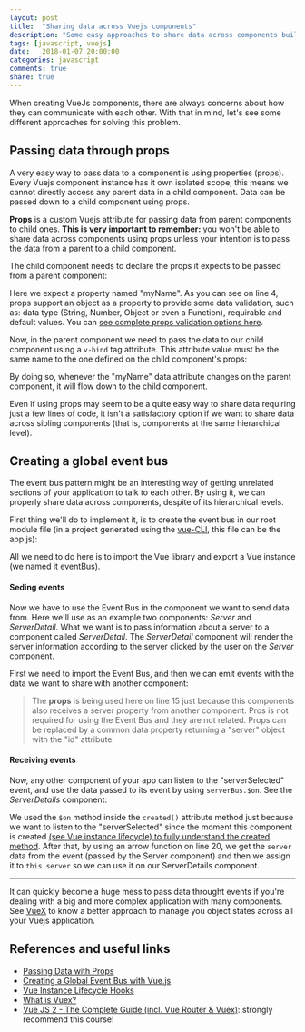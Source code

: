 ```yaml
---
layout: post
title:  "Sharing data across Vuejs components"
description: "Some easy approaches to share data across components built for Vuejs small and medium applications."
tags: [javascript, vuejs]
date:   2018-01-07 20:00:00
categories: javascript
comments: true
share: true
---
```


When creating VueJs components, there are always concerns about how they can communicate with each other. With that in mind, let's see some different approaches for solving this problem.


Passing data through props
-------------

A very easy way to pass data to a component is using properties (props). Every Vuejs component instance has it own isolated scope, this means we cannot directly access any parent data in a child component. Data can be passed down to a child component using props. 

**Props** is a custom Vuejs attribute for passing data from parent components to child ones. **This is very important to remember:** you won't be able to share data across components using props unless your intention is to pass the data from a parent to a child component.

The child component needs to declare the props it expects to be passed from a parent component:

<script src="https://gist.github.com/andreybleme/63017a0690fd527723c337788afe17ee.js"></script>

Here we expect a property named "myName". As you can see on line 4, props support an object as a property to provide some data validation, such as: data type (String, Number, Object or even a Function), requirable and default values. You can [see complete props validation options here](https://alligator.io/vuejs/property-validation/).

Now, in the parent component we need to pass the data to our child component using a `v-bind` tag attribute. This attribute value must be the same name to the one defined on the child component's props:

<script src="https://gist.github.com/andreybleme/256b73cfafd5de294fa5188c142dcf8e.js"></script>

By doing so, whenever the "myName" data attribute changes on the parent component, it will flow down to the child component.

Even if using props may seem to be a quite easy way to share data requiring just a few lines of code, it isn't a satisfactory option if we want to share data across sibling components (that is, components at the same hierarchical level).

Creating a global event bus
-------------
The event bus pattern might be an interesting way of getting unrelated sections of your application to talk to each other. By using it, we can properly share data across components, despite of its hierarchical levels.

First thing we'll do to implement it, is to create the event bus in our root module file (in a project generated using the [vue-CLI](https://github.com/vuejs/vue-cli), this file can be the app.js):

<script src="https://gist.github.com/andreybleme/9c4dbe4c34a473b4fd28d8a176e51afb.js"></script>
All we need to do here is to import the Vue library and export a Vue instance (we named it eventBus).

#### Seding events
Now we have to use the Event Bus in the component we want to send data from. Here we'll use as an example two components: *Server* and *ServerDetail*. What we want is to pass information about a server to a component called *ServerDetail*. The *ServerDetail* component will render the server information according to the server clicked by the user on the *Server* component.

First we need to import the Event Bus, and then we can emit events with the data we want to share with another component:

<script src="https://gist.github.com/andreybleme/f2d08a71c0b568d78ddc0ffbb11e3ab2.js"></script>

> The **props** is being used here on line 15 just because this components also receives a server property from another component. Pros is not required for using the Event Bus and they are not related. Props can be replaced by a common data property returning a "server" object with the "id" attribute.

#### Receiving events
Now, any other component of your app can listen to the "serverSelected" event, and use the data passed to its event by using `serverBus.$on`. See the *ServerDetails* component:

<script src="https://gist.github.com/andreybleme/0bba10db733d96adb2dfb0697d0cd1c6.js"></script>

We used the `$on` method inside the `created()` attribute method just because we want to listen to the "serverSelected" since the moment this component is created [(see Vue instance lifecycle) to fully understand the created method](https://vuejs.org/v2/guide/instance.html#Instance-Lifecycle-Hooks). After that, by using an arrow function on line 20, we get the `server` data from the event (passed by the Server component) and then we assign it to `this.server` so we can use it on our ServerDetails component.

-----------

It can quickly become a huge mess to pass data throught events if you're dealing with a big and more complex application with many components. See [VueX](https://vuex.vuejs.org/en/intro.html) to know a better approach to manage you object states across all your Vuejs application.

References and useful links
-------------
- [Passing Data with Props](https://vuejs.org/v2/guide/components.html#Passing-Data-with-Props)
- [Creating a Global Event Bus with Vue.js](https://alligator.io/vuejs/global-event-bus/)
- [Vue Instance Lifecycle Hooks](https://vuejs.org/v2/guide/instance.html#Instance-Lifecycle-Hooks)
- [What is Vuex?](https://vuex.vuejs.org/en/intro.html)
- [Vue JS 2 - The Complete Guide (incl. Vue Router & Vuex)](https://www.udemy.com/vuejs-2-the-complete-guide): strongly recommend this course!


